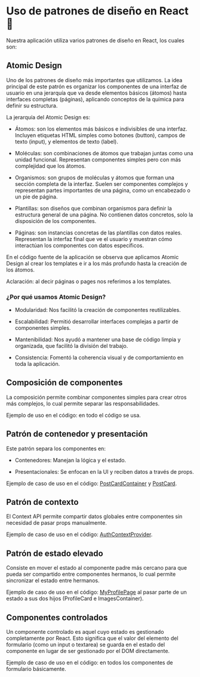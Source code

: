 # Uso de patrones de diseño en React :scroll:

Nuestra aplicación utiliza varios patrones de diseño en React, los cuales son:

## Atomic Design

Uno de los patrones de diseño más importantes que utilizamos. La idea principal de este patrón es organizar los componentes de una interfaz de usuario en una jerarquía que va desde elementos básicos (átomos) hasta interfaces completas (páginas), aplicando conceptos de la química para definir su estructura.

La jerarquía del Atomic Design es:

- Átomos: son los elementos más básicos e indivisibles de una interfaz. Incluyen etiquetas HTML simples como botones (button), campos de texto (input), y elementos de texto (label).

- Moléculas: son combinaciones de átomos que trabajan juntas como una unidad funcional. Representan componentes simples pero con más complejidad que los átomos.

- Organismos: son grupos de moléculas y átomos que forman una sección completa de la interfaz. Suelen ser componentes complejos y representan partes importantes de una página, como un encabezado o un pie de página.

- Plantillas: son diseños que combinan organismos para definir la estructura general de una página. No contienen datos concretos, solo la disposición de los componentes.

- Páginas: son instancias concretas de las plantillas con datos reales. Representan la interfaz final que ve el usuario y muestran cómo interactúan los componentes con datos específicos.

En el código fuente de la aplicación se observa que aplicamos Atomic Design al crear los templates e ir a los más profundo hasta la creación de los átomos.

Aclaración: al decir páginas o pages nos referimos a los templates.

### ¿Por qué usamos Atomic Design?

- Modularidad: Nos facilitó la creación de componentes reutilizables.

- Escalabilidad: Permitió desarrollar interfaces complejas a partir de componentes simples.

- Mantenibilidad: Nos ayudó a mantener una base de código limpia y organizada, que facilitó la división del trabajo.

- Consistencia: Fomentó la coherencia visual y de comportamiento en toda la aplicación.

## Composición de componentes

La composición permite combinar componentes simples para crear otros más complejos, lo cual permite separar las responsabilidades.

Ejemplo de uso en el código: en todo el código se usa.

##  Patrón de contenedor y presentación

Este patrón separa los componentes en:

- Contenedores: Manejan la lógica y el estado.

- Presentacionales: Se enfocan en la UI y reciben datos a través de props.

Ejemplo de caso de uso en el código: [PostCardContainer](../src/components/shared/posts/PostCardContainer.jsx) y [PostCard](../src/components/shared/posts/PostCard.jsx).

## Patrón de contexto

El Context API permite compartir datos globales entre componentes sin necesidad de pasar props manualmente.

Ejemplo de caso de uso en el código: [AuthContextProvider](../src/context-providers/AuthContextProvider.jsx).

## Patrón de estado elevado

Consiste en mover el estado al componente padre más cercano para que pueda ser compartido entre componentes hermanos, lo cual permite sincronizar el estado entre hermanos.

Ejemplo de caso de uso en el código: [MyProfilePage](../src/pages/MyProfilePage.jsx) al pasar parte de un estado a sus dos hijos (ProfileCard e ImagesContainer).

## Componentes controlados

Un componente controlado es aquel cuyo estado es gestionado completamente por React. Esto significa que el valor del elemento del formulario (como un input o textarea) se guarda en el estado del componente en lugar de ser gestionado por el DOM directamente.

Ejemplo de caso de uso en el código: en todos los componentes de formulario básicamente.